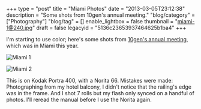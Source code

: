 +++
type = "post"
title = "Miami Photos"
date = "2013-03-05T23:12:38"
description = "Some shots from 10gen's annual meeting."
"blog/category" = ["Photography"]
"blog/tag" = []
enable_lightbox = false
thumbnail = "miami-1@240.jpg"
draft = false
legacyid = "5136c23653937464625b1ba4"
+++

<p>I'm starting to use color; here's some shots from <a href="/blog/what-its-like-to-work-for-10gen/">10gen's annual meeting</a>, which was in Miami this year.</p>
<p><img style="display:block; margin-left:auto; margin-right:auto;" src="miami-1.jpg" alt="Miami 1" title="miami-1.jpg" border="0"   /></p>
<p><img style="display:block; margin-left:auto; margin-right:auto;" src="miami-2.jpg" alt="Miami 2" title="miami-2.jpg" border="0"   /></p>
<p>This is on Kodak Portra 400, with a Norita 66. Mistakes were made: Photographing from my hotel balcony, I didn't notice that the railing's edge was in the frame. And I shot 7 rolls but my flash only synced on a handful of photos. I'll reread the manual before I use the Norita again.</p>
    